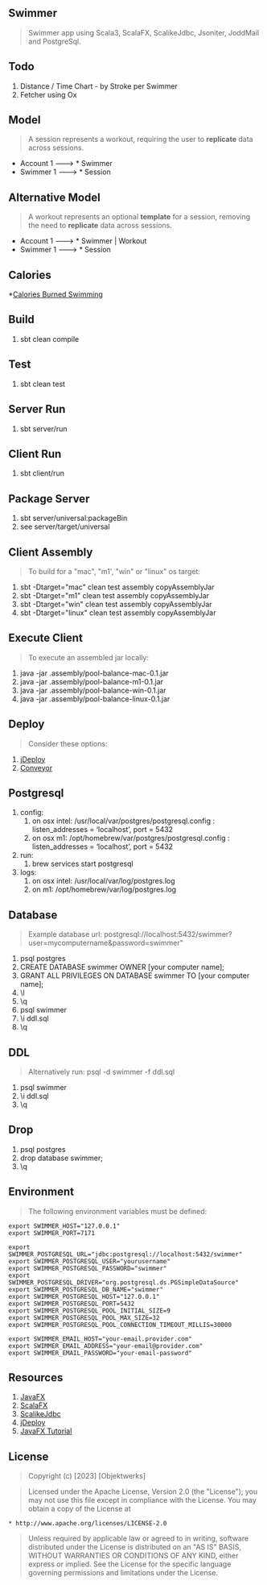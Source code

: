 Swimmer
-------
>Swimmer app using Scala3, ScalaFX, ScalikeJdbc, Jsoniter, JoddMail and PostgreSql.

Todo
----
1. Distance / Time Chart - by Stroke per Swimmer
2. Fetcher using Ox

Model
-----
>A session represents a workout, requiring the user to **replicate** data across sessions.
* Account 1 ---> * Swimmer
* Swimmer 1 ---> * Session

Alternative Model
-----------------
>A workout represents an optional **template** for a session, removing the need to **replicate** data across sessions.
* Account 1 ---> * Swimmer | Workout
* Swimmer 1 ---> * Session

Calories
--------
*[Calories Burned Swimming](https://www.calculatorpro.com/calculator/calories-burned-swimming-calculator/)
   
Build
-----
1. sbt clean compile

Test
----
1. sbt clean test

Server Run
----------
1. sbt server/run

Client Run
----------
1. sbt client/run

Package Server
--------------
1. sbt server/universal:packageBin
2. see server/target/universal

Client Assembly
---------------
>To build for a "mac", "m1', "win" or "linux" os target:
1. sbt -Dtarget="mac" clean test assembly copyAssemblyJar
2. sbt -Dtarget="m1" clean test assembly copyAssemblyJar
3. sbt -Dtarget="win" clean test assembly copyAssemblyJar
4. sbt -Dtarget="linux" clean test assembly copyAssemblyJar

Execute Client
--------------
>To execute an assembled jar locally:
1. java -jar .assembly/pool-balance-mac-0.1.jar
2. java -jar .assembly/pool-balance-m1-0.1.jar
3. java -jar .assembly/pool-balance-win-0.1.jar
4. java -jar .assembly/pool-balance-linux-0.1.jar

Deploy
------
>Consider these options:
1. [jDeploy](https://www.npmjs.com/package/jdeploy)
2. [Conveyor](https://hydraulic.software/index.html)

Postgresql
----------
1. config:
    1. on osx intel: /usr/local/var/postgres/postgresql.config : listen_addresses = ‘localhost’, port = 5432
    2. on osx m1: /opt/homebrew/var/postgres/postgresql.config : listen_addresses = ‘localhost’, port = 5432
2. run:
    1. brew services start postgresql
3. logs:
    1. on osx intel: /usr/local/var/log/postgres.log
    2. on m1: /opt/homebrew/var/log/postgres.log

Database
--------
>Example database url: postgresql://localhost:5432/swimmer?user=mycomputername&password=swimmer"
1. psql postgres
2. CREATE DATABASE swimmer OWNER [your computer name];
3. GRANT ALL PRIVILEGES ON DATABASE swimmer TO [your computer name];
4. \l
5. \q
6. psql swimmer
7. \i ddl.sql
8. \q

DDL
---
>Alternatively run: psql -d swimmer -f ddl.sql
1. psql swimmer
2. \i ddl.sql
3. \q

Drop
----
1. psql postgres
2. drop database swimmer;
3. \q

Environment
-----------
>The following environment variables must be defined:
```
export SWIMMER_HOST="127.0.0.1"
export SWIMMER_PORT=7171

export SWIMMER_POSTGRESQL_URL="jdbc:postgresql://localhost:5432/swimmer"
export SWIMMER_POSTGRESQL_USER="yourusername"
export SWIMMER_POSTGRESQL_PASSWORD="swimmer"
export SWIMMER_POSTGRESQL_DRIVER="org.postgresql.ds.PGSimpleDataSource"
export SWIMMER_POSTGRESQL_DB_NAME="swimmer"
export SWIMMER_POSTGRESQL_HOST="127.0.0.1"
export SWIMMER_POSTGRESQL_PORT=5432
export SWIMMER_POSTGRESQL_POOL_INITIAL_SIZE=9
export SWIMMER_POSTGRESQL_POOL_MAX_SIZE=32
export SWIMMER_POSTGRESQL_POOL_CONNECTION_TIMEOUT_MILLIS=30000

export SWIMMER_EMAIL_HOST="your-email.provider.com"
export SWIMMER_EMAIL_ADDRESS="your-email@provider.com"
export SWIMMER_EMAIL_PASSWORD="your-email-password"
```

Resources
---------
1. [JavaFX](https://openjfx.io/index.html)
2. [ScalaFX](http://www.scalafx.org/)
3. [ScalikeJdbc](http://scalikejdbc.org/)
4. [jDeploy](https://www.jdeploy.com/)
5. [JavaFX Tutorial](https://jenkov.com/tutorials/javafx/index.html)

License
-------
>Copyright (c) [2023] [Objektwerks]

>Licensed under the Apache License, Version 2.0 (the "License");
you may not use this file except in compliance with the License.
You may obtain a copy of the License at

    * http://www.apache.org/licenses/LICENSE-2.0

>Unless required by applicable law or agreed to in writing, software
distributed under the License is distributed on an "AS IS" BASIS,
WITHOUT WARRANTIES OR CONDITIONS OF ANY KIND, either express or implied.
See the License for the specific language governing permissions and
limitations under the License.